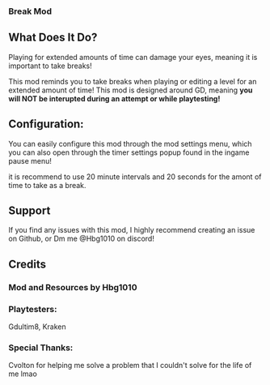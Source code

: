 ### Break Mod
## What Does It Do?
Playing for extended amounts of time can <cr>damage your eyes</c>, meaning it is important to take breaks!

This mod reminds you to take breaks when playing or editing a level for an extended amount of time!
This mod is designed around GD, meaning **you will NOT be interupted during an attempt or while playtesting!**

## Configuration:
You can easily configure this mod through the mod settings menu, which you can also open through the timer settings popup found in the ingame pause menu!

it is recommend to use 20 minute intervals and 20 seconds for the amont of time to take as a break.

## Support
If you find any issues with this mod, I highly recommend creating an issue on Github, or Dm me @Hbg1010 on discord!

## Credits
### Mod and Resources by Hbg1010
### Playtesters: 
Gdultim8, Kraken 
### Special Thanks:
Cvolton for helping me solve a problem that I couldn't solve for the life of me lmao